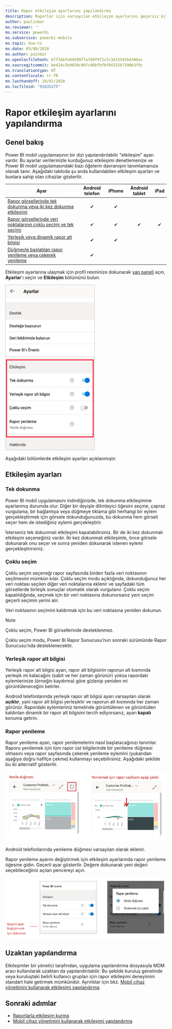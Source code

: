 ```yaml
---
title: Rapor etkileşim ayarlarını yapılandırma
description: Raporlar için varsayılan etkileşim ayarlarını geçersiz kılmayı öğrenin.
author: paulinbar
ms.reviewer: ''
ms.service: powerbi
ms.subservice: powerbi-mobile
ms.topic: how-to
ms.date: 03/08/2020
ms.author: painbar
ms.openlocfilehash: 67f34bfe04599ffa7d9f9f2c2c3d13545b4306ac
ms.sourcegitcommit: be424c5b9659c96fc40bfbfbf04332b739063f9c
ms.translationtype: HT
ms.contentlocale: tr-TR
ms.lasthandoff: 10/01/2020
ms.locfileid: "91635275"
---
```

# <a name="configure-report-interaction-settings"></a>Rapor etkileşim ayarlarını yapılandırma

## <a name="overview"></a>Genel bakış

Power BI mobil uygulamasının bir dizi yapılandırılabilir "etkileşim" ayarı vardır. Bu ayarlar verilerinizle kurduğunuz etkileşimi denetlemenize ve Power BI mobil uygulamasındaki bazı öğelerin davranışını tanımlamanıza olanak tanır. Aşağıdaki tabloda şu anda kullanılabilen etkileşim ayarları ve bunlara sahip olan cihazlar gösterilir.

| Ayar | Android telefon | iPhone | Android tablet  | iPad |
|---------|:-:|:-:|:-:|:-:|
| [Rapor görsellerinde tek dokunma veya iki kez dokunma etkileşimi](#single-tap) |✔|✔|||
| [Rapor görsellerinde veri noktalarının çoklu seçimi ve tek seçimi](#multi-select) |✔|✔|✔|✔|
| [Yerleşik veya dinamik rapor alt bilgisi](#docked-report-footer) |✔|✔|||
| [Düğmeyle başlatılan rapor yenileme veya çekerek yenileme](#report-refresh) |✔||||

Etkileşim ayarlarına ulaşmak için profil resminize dokunarak [yan paneli](./mobile-apps-home-page.md#header) açın, **Ayarlar**'ı seçin ve **Etkileşim** bölümünü bulun.

![Etkileşim ayarları](./media/mobile-app-interaction-settings/powerbi-mobile-app-interactions-section.png)

Aşağıdaki bölümlerde etkileşim ayarları açıklanmıştır.

## <a name="interaction-settings"></a>Etkileşim ayarları

### <a name="single-tap"></a>Tek dokunma
Power BI mobil uygulamasını indirdiğinizde, tek dokunma etkileşimine ayarlanmış durumda olur. Diğer bir deyişle dilimleyici öğesini seçme, çapraz vurgulama, bir bağlantıya veya düğmeye tıklama gibi herhangi bir eylem gerçekleştirmek için görsele dokunduğunuzda, bu dokunma hem görseli seçer hem de istediğiniz eylemi gerçekleştirir.

İsterseniz tek dokunmalı etkileşimi kapatabilirsiniz. Bir de iki kez dokunmalı etkileşim seçeneğiniz vardır. İki kez dokunmalı etkileşimle, önce görsele dokunarak onu seçer ve sonra yeniden dokunarak istenen eylemi gerçekleştirirsiniz.

### <a name="multi-select"></a>Çoklu seçim

Çoklu seçim seçeneği rapor sayfasında birden fazla veri noktasının seçilmesini mümkün kılar. Çoklu seçim modu açıklığında, dokunduğunuz her veri noktası seçilen diğer veri noktalarına eklenir ve sayfadaki tüm görsellerde birleşik sonuçlar otomatik olarak vurgulanır. Çoklu seçim kapatıldığında, seçmek için bir veri noktasına dokunursanız yeni seçim geçerli seçimin yerini alır.

Veri noktasının seçimini kaldırmak için bu veri noktasına yeniden dokunun.

>[!NOTE]
>Çoklu seçim, Power BI görsellerinde desteklenmez.
>
>Çoklu seçim modu, Power BI Rapor Sunucusu’nun sonraki sürümünde Rapor Sunucusu’nda desteklenecektir.

### <a name="docked-report-footer"></a>Yerleşik rapor alt bilgisi

Yerleşik rapor alt bilgisi ayarı, rapor alt bilgisinin raporun alt kısmında yerleşik mi kalacağını (sabit ve her zaman görünür) yoksa rapordaki eylemlerinize (örneğin kaydırma) göre gizlenip yeniden mi görüntüleneceğini belirler.

Android telefonlarında yerleşik rapor alt bilgisi ayarı varsayılan olarak **açıktır**, yani rapor alt bilgisi yerleşiktir ve raporun alt kısmında her zaman görünür. Rapordaki eylemleriniz temelinde görüntülenen ve görüntüden kaldırılan dinamik bir rapor alt bilgisini tercih ediyorsanız, ayarı **kapalı** konuma getirin.

### <a name="report-refresh"></a>Rapor yenileme

Rapor yenileme ayarı, rapor yenilemelerini nasıl başlatacağınızı tanımlar. Raporu yenilemek için tüm rapor üst bilgilerinde bir yenileme düğmesi olmasını veya rapor sayfasında çekerek yenileme eylemini (yukarıdan aşağıya doğru hafifçe çekme) kullanmayı seçebilirsiniz. Aşağıdaki şekilde bu iki alternatif gösterilir. 

![Yenileme düğmesi ve çekerek yenileme](./media/mobile-app-interaction-settings/powerbi-mobile-app-interactions-refresh-button-versus-pull.png)

Android telefonlarında yenileme düğmesi varsayılan olarak eklenir.

Rapor yenileme ayarını değiştirmek için etkileşim ayarlarında rapor yenileme öğesine gidin. Geçerli ayar gösterilir. Değere dokunarak yeni değeri seçebileceğiniz açılan pencereyi açın.

![Yenilemeyi ayarlama](./media/mobile-app-interaction-settings/powerbi-mobile-app-interactions-set-refresh.png)

## <a name="remote-configuration"></a>Uzaktan yapılandırma

Etkileşimler bir yönetici tarafından, uygulama yapılandırma dosyasıyla MDM aracı kullanılarak uzaktan da yapılandırılabilir. Bu şekilde kuruluş genelinde veya kuruluştaki belirli kullanıcı grupları için rapor etkileşimi deneyimini standart hale getirmek mümkündür. Ayrıntılar için bkz. [Mobil cihaz yönetimini kullanarak etkileşimi yapılandırma](./mobile-app-configuration.md).


## <a name="next-steps"></a>Sonraki adımlar
* [Raporlarla etkileşim kurma](./mobile-reports-in-the-mobile-apps.md#interact-with-reports)
* [Mobil cihaz yönetimini kullanarak etkileşimi yapılandırma](./mobile-app-configuration.md)
